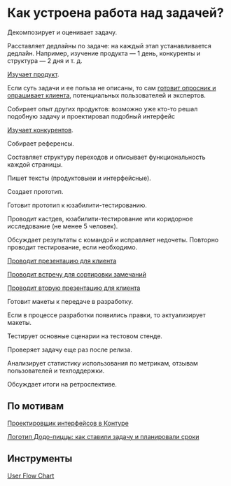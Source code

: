 
# Как устроена работа над задачей?

Декомпозирует и оценивает задачу.

Расставляет дедлайны по задаче: на каждый этап устанавливается дедлайн. Например, изучение продукта — 1 день, конкуренты и структура — 2 дня и т. д.

[Изучает продукт](../po/product.md).

Если суть задачи и ее польза не описаны, то сам [готовит опросник и опрашивает клиента](../develop/dor.md), потенциальных пользователей и экспертов. 

Собирает опыт других продуктов: возможно уже кто-то решал подобную задачу и проектировал подобный интерфейс

[Изучает конкурентов](../po/competitors.md).

Собирает референсы.

Составляет структуру переходов и описывает функциональность каждой страницы.

Пишет тексты (продуктовыеи и интерфейсные).

Создает прототип.

Готовит прототип к юзабилити-тестированию.

Проводит кастдев, юзабилити-тестирование или коридорное исследование (не менее 5 человек).

Обсуждает результаты с командой и исправляет недочеты. Повторно проводит тестирование, если необходимо.

[Проводит презентацию для клиента](./workFirstPresentation.md)

[Проводит встречу для сортировки замечаний](./workSorting.md)

[Проводит вторую презентацию для клиента](./workSecondPresentation.md)

Готовит макеты к передаче в разработку.

Если в процессе разработки появились правки, то актуализирует макеты.

Тестирует основные сценарии на тестовом стенде.

Проверяет задачу еще раз после релиза.

Анализирует статистику использования по метрикам, отзывам пользователей и техподдержки.

Обсуждает итоги на ретроспективе.


## По мотивам
[Проектировщик интерфейсов в Контуре](https://guides.kontur.ru/principles/uidesigner/)

[Логотип Додо-пиццы: как ставили задачу и планировали сроки](https://sila-uma.ru/2013/09/11/artgorbunov_task/)

## Инструменты
[User Flow Chart](https://overflow.io)